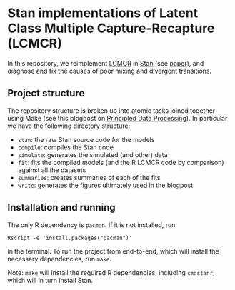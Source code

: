 # Stan implementations of Latent Class Multiple Capture-Recapture (LCMCR)

In this repository, we reimplement [LCMCR](https://cran.r-project.org/web/packages/LCMCR/index.html) in [Stan](https://mc-stan.org) (see [paper](https://onlinelibrary.wiley.com/doi/pdf/10.1111/biom.12502?casa_token=xzENWZqrOeIAAAAA:zgosPYNHnSRy23hm8fOtstkMBzYGagL50Vv_QZ2uKx-dPT_-NBPjRLcY-vvLIGKOJ0wjxFj_KXQA3-aR)), and diagnose and fix the causes of poor mixing and divergent transitions.

## Project structure

The repository structure is broken up into atomic tasks joined together using Make (see this blogpost on [Principled Data Processing](https://hrdag.org/2016/06/14/the-task-is-a-quantum-of-workflow/)). In particular we have the following directory structure:

- `stan`: the raw Stan source code for the models
- `compile`: compiles the Stan code
- `simulate`: generates the simulated (and other) data
- `fit`: fits the compiled models (and the R LCMCR code by comparison) against all the datasets
- `summaries`: creates summaries of each of the fits
- `write`: generates the figures ultimately used in the blogpost

## Installation and running

The only R dependency is `pacman`. If it is not installed, run

```
Rscript -e 'install.packages("pacman")'
```

in the terminal. To run the project from end-to-end, which will install the necessary dependencies, run `make`.

Note: `make` will install the required R dependencies, including `cmdstanr`, which will in turn install Stan.
